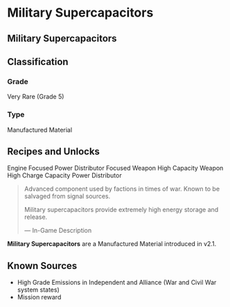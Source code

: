# Military Supercapacitors
##  Military Supercapacitors

## Classification

### Grade

Very Rare (Grade 5)

### Type

Manufactured Material

## Recipes and Unlocks

Engine Focused Power Distributor
 Focused Weapon
 High Capacity Weapon
 High Charge Capacity Power Distributor

> 
> 
> Advanced component used by factions in times of war. Known to be salvaged from signal sources.
> 
> Military supercapacitors provide extremely high energy storage and release.
> 
> 
> — In-Game Description
> 

**Military Supercapacitors** are a Manufactured Material introduced in v2.1.

## Known Sources

- High Grade Emissions in Independent and Alliance (War and Civil War system states)
- Mission reward